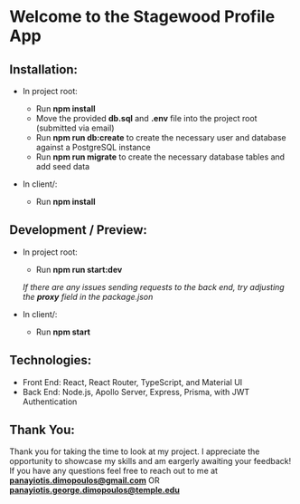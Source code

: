 # Welcome to the Stagewood Profile App

## Installation:

- In project root:

  - Run **npm install**
  - Move the provided **db.sql** and **.env** file into the project root (submitted via email)
  - Run **npm run db:create** to create the necessary user and database against a PostgreSQL instance
  - Run **npm run migrate** to create the necessary database tables and add seed data

- In client/:

  - Run **npm install**

## Development / Preview:

- In project root:

  - Run **npm run start:dev**

  _If there are any issues sending requests to the back end, try adjusting the **proxy** field in the package.json_

- In client/:

  - Run **npm start**

## Technologies:

- Front End: React, React Router, TypeScript, and Material UI
- Back End: Node.js, Apollo Server, Express, Prisma, with JWT Authentication

## Thank You:

Thank you for taking the time to look at my project. I appreciate the opportunity to showcase my skills and am eargerly awaiting your feedback! If you have any questions feel free to reach out to me at **panayiotis.dimopoulos@gmail.com** OR **panayiotis.george.dimopoulos@temple.edu**

